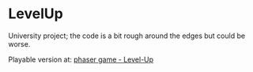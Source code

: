 # LevelUp

University project; the code is a bit rough around the edges but could be worse.

Playable version at: [phaser game - Level-Up](https://phaser.richardleafe.me/)
